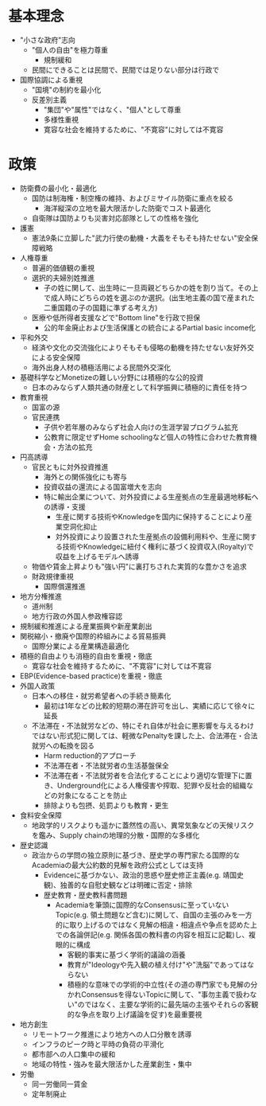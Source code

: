 # 基本理念
* "小さな政府"志向
	* "個人の自由"を極力尊重
		* 規制緩和
	* 民間にできることは民間で、民間では足りない部分は行政で
* 国際協調による重視
	* "国境"の制約を最小化
	* 反差別主義
		* "集団"や"属性"ではなく、"個人"として尊重
		* 多様性重視
		* 寛容な社会を維持するために、"不寛容"に対しては不寛容
# 政策
* 防衛費の最小化・最適化
	* 国防は制海権・制空権の維持、およびミサイル防衛に重点を絞る
		* 海洋縦深の立地を最大限活かした防衛でコスト最適化
	* 自衛隊は国防よりも災害対応部隊としての性格を強化
* 護憲
	* 憲法9条に立脚した"武力行使の動機・大義をそもそも持たせない"安全保障戦略
* 人権尊重
	* 普遍的価値観の重視
	* 選択的夫婦別姓推進
		* 子の姓に関して、出生時に一旦両親どちらかの姓を割り当て。その上で成人時にどちらの姓を選ぶのか選択。(出生地主義の国で産まれた二重国籍の子の国籍に準ずる考え方)
	* 医療や低所得者支援などで"Bottom line"を行政で担保
		* 公的年金廃止および生活保護との統合によるPartial basic income化
* 平和外交
	* 経済や文化の交流強化によりそもそも侵略の動機を持たせない友好外交による安全保障
	* 海外出身人材の積極活用による民間外交深化
* 基礎科学などMonetizeの難しい分野には積極的な公的投資
	* 日本のみならず人類共通の財産として科学振興に積極的に責任を持つ
* 教育重視
	* 国富の源
	* 官民連携
		* 子供や若年層のみならず社会人向けの生涯学習プログラム拡充
		* 公教育に限定せずHome schoolingなど個人の特性に合わせた教育機会・方法の拡充
* 円高誘導
	* 官民ともに対外投資推進
		* 海外との関係強化にも寄与
		* 投資収益の還流による国富増大を志向
		* 特に輸出企業について、対外投資による生産拠点の生産最適地移転への誘導・支援
			* 生産に関する技術やKnowledgeを国内に保持することにより産業空洞化抑止
			* 対外投資により設置された生産拠点の設備利用料や、生産に関する技術やKnowledgeに紐付く権利に基づく投資収入(Royalty)で収益を上げるモデルへ誘導
	* 物価や賃金上昇よりも"強い円"に裏打ちされた実質的な豊かさを追求
	* 財政規律重視
		* 国際償還推進
* 地方分権推進
	* 道州制
	* 地方行政の外国人参政権容認
* 規制緩和推進による産業振興や新産業創出
* 関税縮小・撤廃や国際的枠組みによる貿易振興
	* 国際分業による産業構造最適化
* 積極的自由よりも消極的自由を重視・徹底
	* 寛容な社会を維持するために、"不寛容"に対しては不寛容
* EBP(Evidence-based practice)を重視・徹底
* 外国人政策
	* 日本への移住・就労希望者への手続き簡素化
		* 最初は1年などの比較的短期の滞在許可を出し、実績に応じて徐々に延長
	* 不法滞在・不法就労などの、特にそれ自体が社会に悪影響を与えるわけではない形式犯に関しては、軽微なPenaltyを課した上、合法滞在・合法就労への転換を図る
		* Harm reduction的アプローチ
		* 不法滞在者・不法就労者の生活基盤保全
		* 不法滞在者・不法就労者を合法化することにより適切な管理下に置き、Underground化による人権侵害や搾取、犯罪や反社会的組織などの対象になることを防止
		* 排除よりも包摂、処罰よりも教育・更生
* 食料安全保障
	* 地政学的リスクよりも遥かに蓋然性の高い、異常気象などの天候リスクを鑑み、Supply chainの地理的分散・国際的な多様化
* 歴史認識
	* 政治からの学問の独立原則に基づき、歴史学の専門家たる国際的なAcademiaの最大公約数的見解を政府公式としては支持
		* Evidenceに基づかない、政治的思惑や歴史修正主義(e.g. 靖国史観)、独善的な自慰史観などは明確に否定・排除
		* 歴史教育・歴史教科書問題
			* Academiaを筆頭に国際的なConsensusに至っていないTopic(e.g. 領土問題など含む)に関して、自国の主張のみを一方的に取り上げるのではなく見解の相違・相違点や争点を認めた上での各論併記(e.g. 関係各国の教科書の内容を相互に記載)し、複眼的に構成
				* 客観的事実に基づく学術的議論の涵養
				* 教育が"Ideologyや先入観の植え付け"や"洗脳"であってはならない
				* 積極的な意味での学術的中立性(その道の専門家でも見解の分かれConsensusを得ないTopicに関して、"事勿主義で扱わない"のではなく、主要な学術的に最先端の主張やそれらの客観的な争点を取り上げ議論を促す)を最重要視
* 地方創生
	* リモートワーク推進により地方への人口分散を誘導
	* インフラのピーク時と平時の負荷の平滑化
	* 都市部への人口集中の緩和
	* 地域の特性・強みを最大限活かした産業創生・集中
* 労働
	* 同一労働同一賃金
	* 定年制廃止
